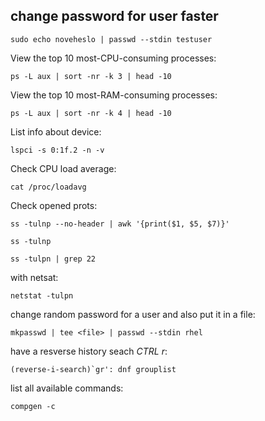 ## change password for user faster
```
sudo echo noveheslo | passwd --stdin testuser
```
View the top 10 most-CPU-consuming processes:
```
ps -L aux | sort -nr -k 3 | head -10
```

View the top 10 most-RAM-consuming processes:
```
ps -L aux | sort -nr -k 4 | head -10
```

List info about device:
```
lspci -s 0:1f.2 -n -v
```

Check CPU load average:
```
cat /proc/loadavg
```

Check opened prots:
```
ss -tulnp --no-header | awk '{print($1, $5, $7)}'
```

```
ss -tulnp
```
```
ss -tulpn | grep 22
```
with netsat:
```
netstat -tulpn
```

change random password for a user and also put it in a file:
```
mkpasswd | tee <file> | passwd --stdin rhel
```

have a resverse history seach *CTRL r*:
```
(reverse-i-search)`gr': dnf grouplist
```


list all available commands:
```
compgen -c
```